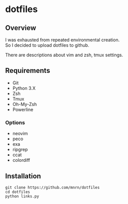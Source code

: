 # dotfiles

## Overview

I was exhausted from repeated environmental creation.  
So I decided to upload dotfiles to github.  

There are descriptions about vim and zsh, tmux settings.

## Requirements

- Git
- Python 3.X
- Zsh
- Tmux
- Oh-My-Zsh
- Powerline

### Options

- neovim
- peco
- exa
- ripgrep
- ccat
- colordiff

## Installation

```shell
git clone https://github.com/mnrn/dotfiles
cd dotfiles
python links.py
```
